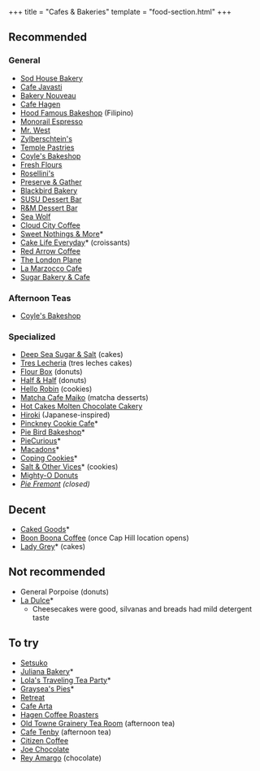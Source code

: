 +++
title = "Cafes & Bakeries"
template = "food-section.html"
+++

## Recommended
### General
- [Sod House Bakery](https://sodhousebakery.square.site/)
- [Cafe Javasti](https://javasti.com/)
- [Bakery Nouveau](https://bakerynouveau.com/)
- [Cafe Hagen](https://www.cafehagen.com/)
- [Hood Famous Bakeshop](https://www.hoodfamousbakeshop.com/) (Filipino)
- [Monorail Espresso](https://monorailespresso.com/)
- [Mr. West](https://mrwestcafebar.com/)
- [Zylberschtein's](https://www.zylberschtein.com/)
- [Temple Pastries](https://www.templepastries.com/)
- [Coyle's Bakeshop](https://www.coylesbakeshop.com/)
- [Fresh Flours](https://www.freshfloursseattle.com/)
- [Rosellini's](https://rosellinis.com/)
- [Preserve & Gather](https://www.preserveandgather.com/)
- [Blackbird Bakery](https://blackbirdbakery.com/)
- [SUSU Dessert Bar](https://www.instagram.com/sususeattle)
- [R&M Dessert Bar](https://www.rmdessertbar.com/)
- [Sea Wolf](https://www.seawolfbakers.com/)
- [Cloud City Coffee](https://www.cloudcitycoffee.com/)
- [Sweet Nothings & More](https://www.sweetnothingsandmore.com/)*
- [Cake Life Everyday](https://www.cakelifeeveryday.com/)* (croissants)
- [Red Arrow Coffee](https://www.redarrowcoffee.com/)
- [The London Plane](https://www.thelondonplaneseattle.com/)
- [La Marzocco Cafe](https://lamarzoccousa.com/locations/cafe/)
- [Sugar Bakery & Cafe](https://sugarbakerycafe.com/)

### Afternoon Teas
- [Coyle's Bakeshop](https://www.coylesbakeshop.com/)

### Specialized
- [Deep Sea Sugar & Salt](https://deepseasugar.square.site/) (cakes)
- [Tres Lecheria](https://www.treslecheria.com/) (tres leches cakes)
- [Flour Box](https://www.theflourboxseattle.com/) (donuts)
- [Half & Half](https://www.halfandhalfdoughnuts.com/) (donuts)
- [Hello Robin](https://www.hellorobincookies.com/) (cookies)
- [Matcha Cafe Maiko](https://www.matchacafe-maiko.com/eng/) (matcha desserts)
- [Hot Cakes Molten Chocolate Cakery](https://getyourhotcakes.com/)
- [Hiroki](https://www.instagram.com/hirokidesserts) (Japanese-inspired)
- [Pinckney Cookie Cafe](https://lovethesecookies.com/)*
- [Pie Bird Bakeshop](https://www.piebirdbakeshop.com/)*
- [PieCurious](https://www.instagram.com/piecurious.seattle/)*
- [Macadons](https://macadons.com)*
- [Coping Cookies](https://copingcookies.com/)*
- [Salt & Other Vices](https://saltandothervices.com/)* (cookies)
- [Mighty-O Donuts](https://www.mightyo.com/)
- _[Pie Fremont](https://www.yelp.com/biz/pie-seattle) (closed)_

## Decent
- [Caked Goods](https://www.cakedgoods.com/)*
- [Boon Boona Coffee](https://www.boonboonacoffee.com/) (once Cap Hill location opens)
- [Lady Grey](https://www.ladygreyseattle.com/)* (cakes)

## Not recommended
- General Porpoise (donuts)
- [La Dulce](https://www.ladulceseattle.com/)*
    - Cheesecakes were good, silvanas and breads had mild detergent taste

## To try
- [Setsuko](https://setsukopastry.com/)
- [Juliana Bakery](https://julianabakery.com/)*
- [Lola's Traveling Tea Party](https://www.instagram.com/lolastravelingteaparty)*
- [Graysea's Pies](https://grayseaspies.squarespace.com/)*
- [Retreat](https://retreat-greenlake.com/)
- [Cafe Arta](https://www.cafearta.com/)
- [Hagen Coffee Roasters](https://www.hagencoffeeroasters.com/)
- [Old Towne Grainery Tea Room](https://oldtowngrainerytearoom.com/) (afternoon tea)
- [Cafe Tenby](https://www.cafetenby.com/high-tea) (afternoon tea)
- [Citizen Coffee](https://www.citizencoffee.com/)
- [Joe Chocolate](https://joechocolateco.com/pages/joecafe)
- [Rey Amargo](https://www.reyamargo.us/) (chocolate)